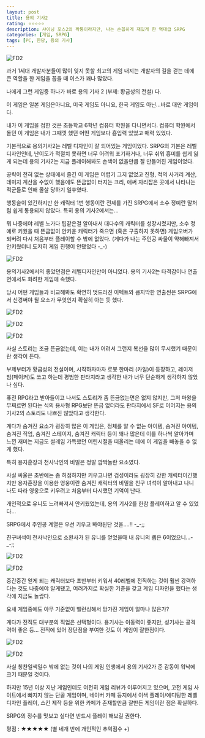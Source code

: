 ```yaml
---
layout: post
title: 용의 기사2
rating: ⭐️⭐️⭐️⭐️⭐️
description: 샤이닝 포스2의 짝퉁이라지만, 나는 손꼽히게 재밌게 한 역대급 SRPG
categories: [게임, SRPG]
tags: [PC, 한당, 용의 기사]
---
```


![FD2](../../images/2012/fd2_00.jpg)

과거 1세대 개발자분들이 많이 잊지 못할 최고의 게임 내지는 개발자의 길을 걷는 데에 큰 역할을 한 게임을 꼽을 때 이스가 꽤나 많았다.

나에게 그런 게임중 하나가 바로 용의 기사 2 (부제: 황금성의 전설) 다.

이 게임은 일본 게임은아니요, 미국 게임도 아니요, 한국 게임도 아닌...바로 대만 게임이다.

내가 이 게임을 접한 것은 초등학교 6학년 컴퓨터 학원을 다니면서다. 컴퓨터 학원에서 돌던 이 게임은 내가 그때껏 했던 어떤 게임보다 흡입력 있었고 매력 있었다.

기본적으로 용의기사2는 레벨 디자인이 잘 되어있는 게임이었다. SRPG의 기본은 레벨 디자인인데, 난이도가 적절치 못하면 너무 어려워 포기하거나, 너무 쉬워 흥미를 쉽게 잃게 되는데 용의 기사2는 지금 플레이해봐도 손색이 없을만큼 잘 만들어진 게임이었다.

공략이 전혀 없는 상태에서 즐긴 이 게임은 어렵기 그지 없었고 진형, 적의 사거리 계산, 데미지 계산을 수없이 했음에도 뜬금없이 터지는 크리, 애써 자리잡은 곳에서 나타나는 적군들로 인해 몰살 당하기 일쑤였다.

행동술이 있긴하지만 한 캐릭터 1번 행동이란 전제를 가진 SRPG에서 소수 정예란 말처럼 쉽게 통용되지 않았다. 특히 용의 기사2에서는...

뭐 나중에야 레벨 노가다 팁같은걸 알아내서 대다수의 캐릭터를 성장시켰지만, 소수 정예로 키웠을 때 뜬금없이 안키운 캐릭터가 죽으면 (혹은 구출하지 못하면) 게임오버가 되버려 다시 처음부터 플레이할 수 밖에 없었다. (게다가 나는 주인공 싸울이 약해빠져서 안키웠더니 도저히 게임 진행이 안됐었다 -_-)

![FD2](../../images/2012/fd2_01.jpg)

용의기사2에서의 좋았던점은 레벨디자인만이 아니었다. 용의 기사2는 타격감이나 연출면에서도 화려한 게임에 속했다.

당시 어떤 게임들과 비교해봐도 확연히 멋드러진 이펙트와 큼지막한 연출씬은 SRPG에서 신경써야 될 요소가 무엇인지 확실히 아는 듯 했다.

![FD2](../../images/2012/fd2_02.jpg)

![FD2](../../images/2012/fd2_03.jpg)

![FD2](../../images/2012/fd2_04.jpg)

사실 스토리는 조금 뜬금없는데, 이는 내가 어려서 그런지 복선을 많이 무시했기 때문이란 생각이 든다.

부제부터가 황금성의 전설이며, 시작하자마자 로봇 한마리 (카일)이 등장하고, 레이저 빔(페이커)도 쏘고 하는데 평범한 판타지라고 생각한 내가 너무 단순하게 생각하지 않았나 싶다.

퓨전 RPG라고 받아들이고 나서도 스토리가 좀 뜬금없는면은 없지 않지만, 그저 마왕을 무찌르면 된다는 식의 용사형 RPG보단 뜬금 없더라도 판타지에서 SF로 이어지는 용의 기사2의 스토리도 나쁘진 않았다고 생각한다.

게다가 숨겨진 요소가 굉장히 많은 이 게임은, 정체를 알 수 없는 아이템, 숨겨진 아이템, 숨겨진 직업, 숨겨진 스테이지, 숨겨진 캐릭터 등이 꽤나 많은데 이를 하나씩 알아가며 느낀 재미는 지금도 설레임 가득했던 어린시절을 떠올리는 데에 이 게임을 빼놓을 수 없게 했다.

특히 용자훈장과 천사낙인의 비밀은 정말 깜짝놀란 요소였다.

사실 싸울은 초반에는 좀 허접하지만 키우고나면 검성이라도 굉장히 강한 캐릭터이긴했지만 용자훈장을 이용한 영웅이란 숨겨진 캐릭터의 비밀을 친구 녀석이 알아내고 나니 나도 따라 영웅으로 키우려고 처음부터 다시했던 기억이 난다.

개인적으로 유니도 느려빠져서 안키웠었는데, 용의 기사2를 한참 플레이하고 알 수 있었다...

SRPG에서 주인공 계열은 우선 키우고 봐야된단 것을....!! -_-;;

친구녀석이 천사낙인으로 소환사가 된 유니를 얻었을때 내 유니의 렙은 6이었으니...-_-;;

![FD2](../../images/2012/fd2_05.jpg)

![FD2](../../images/2012/fd2_06.jpg)

중간중간 얻게 되는 캐릭터보다 초반부터 키워서 40레벨에 전직하는 것이 훨씬 강력하다는 것도 나중에야 알게됐고, 여러가지로 확실한 기준을 갖고 게임 디자인을 했다는 생각에 지금도 놀랍다.

요새 게임중에도 아무 기준없이 밸런싱해서 망가진 게임이 얼마나 많은가?

게다가 전직도 대부분의 직업은 선택형이다. 용기사는 이동력이 좋지만, 성기사는 공격력이 좋은 등... 전직에 있어 장단점을 부여한 것도 이 게임이 잘한점이다.

![FD2](../../images/2012/fd2_07.jpg)

![FD2](../../images/2012/fd2_08.jpg)

사실 칭찬일색일수 밖에 없는 것이 나의 게임 인생에서 용의 기사2가 준 감동이 워낙에 크기 때문일 것이다.

하지만 15년 이상 지난 게임인데도 여전히 게임 리뷰가 이루어지고 있으며, 고전 게임 사이트에서 빠지지 않는 단골 게임이며, 네이버 카페 등지에서 이색 플레이/에디팅한 레벨 디자인 플레이, 스킨 제작 등을 위한 카페가 존재할만큼 잘만든 게임이란 점은 확실하다.

SRPG의 정수를 맛보고 싶다면 반드시 플레이 해보길 권한다.

평점 : ★★★★★ (별 네개 반에 개인적인 추억점수 +)
